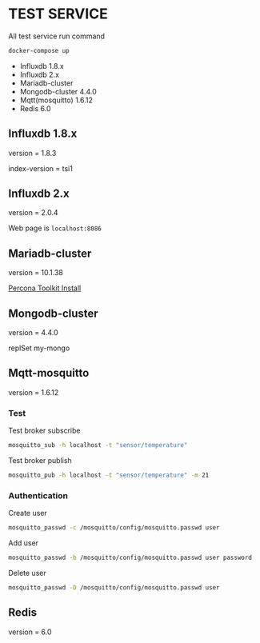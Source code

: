 # TEST SERVICE
All test service run command
```sh
docker-compose up
```
- Influxdb 1.8.x
- Influxdb 2.x
- Mariadb-cluster 
- Mongodb-cluster 4.4.0
- Mqtt(mosquitto) 1.6.12
- Redis 6.0

## Influxdb 1.8.x

version = 1.8.3

index-version = tsi1

## Influxdb 2.x

version = 2.0.4

Web page is `localhost:8086`

## Mariadb-cluster

version = 10.1.38

[Percona Toolkit Install](https://www.percona.com/doc/percona-repo-config/installing.html)

## Mongodb-cluster

version = 4.4.0

replSet my-mongo

## Mqtt-mosquitto

version = 1.6.12

### Test

Test broker subscribe
```sh
mosquitto_sub -h localhost -t "sensor/temperature"
```

Test broker publish
```sh
mosquitto_pub -h localhost -t "sensor/temperature" -m 21
```

### Authentication

Create user
```sh
mosquitto_passwd -c /mosquitto/config/mosquitto.passwd user
```

Add user
```sh
mosquitto_passwd -b /mosquitto/config/mosquitto.passwd user password
```

Delete user
```sh
mosquitto_passwd -D /mosquitto/config/mosquitto.passwd user
```

## Redis

version = 6.0